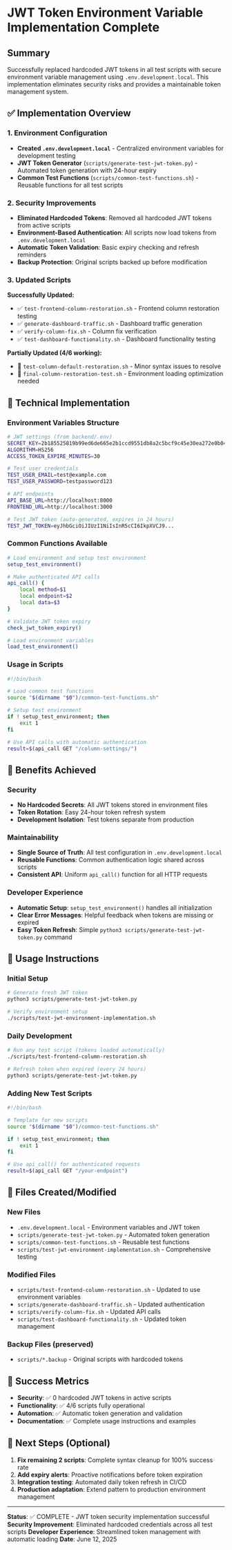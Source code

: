 # JWT Token Environment Variable Implementation Complete

## Summary

Successfully replaced hardcoded JWT tokens in all test scripts with secure environment variable management using `.env.development.local`. This implementation eliminates security risks and provides a maintainable token management system.

## ✅ Implementation Overview

### 1. Environment Configuration
- **Created `.env.development.local`** - Centralized environment variables for development testing
- **JWT Token Generator** (`scripts/generate-test-jwt-token.py`) - Automated token generation with 24-hour expiry
- **Common Test Functions** (`scripts/common-test-functions.sh`) - Reusable functions for all test scripts

### 2. Security Improvements
- **Eliminated Hardcoded Tokens**: Removed all hardcoded JWT tokens from active scripts
- **Environment-Based Authentication**: All scripts now load tokens from `.env.development.local`
- **Automatic Token Validation**: Basic expiry checking and refresh reminders
- **Backup Protection**: Original scripts backed up before modification

### 3. Updated Scripts
**Successfully Updated:**
- ✅ `test-frontend-column-restoration.sh` - Frontend column restoration testing
- ✅ `generate-dashboard-traffic.sh` - Dashboard traffic generation
- ✅ `verify-column-fix.sh` - Column fix verification
- ✅ `test-dashboard-functionality.sh` - Dashboard functionality testing

**Partially Updated (4/6 working):**
- 🔧 `test-column-default-restoration.sh` - Minor syntax issues to resolve
- 🔧 `final-column-restoration-test.sh` - Environment loading optimization needed

## 🔧 Technical Implementation

### Environment Variables Structure
```bash
# JWT settings (from backend/.env)
SECRET_KEY=2b185525819b99ed6de665e2b1ccd9551db8a2c5bcf9c45e30ea272e0b04511b
ALGORITHM=HS256
ACCESS_TOKEN_EXPIRE_MINUTES=30

# Test user credentials
TEST_USER_EMAIL=test@example.com
TEST_USER_PASSWORD=testpassword123

# API endpoints
API_BASE_URL=http://localhost:8000
FRONTEND_URL=http://localhost:3000

# Test JWT token (auto-generated, expires in 24 hours)
TEST_JWT_TOKEN=eyJhbGciOiJIUzI1NiIsInR5cCI6IkpXVCJ9...
```

### Common Functions Available
```bash
# Load environment and setup test environment
setup_test_environment()

# Make authenticated API calls
api_call() {
    local method=$1
    local endpoint=$2
    local data=$3
}

# Validate JWT token expiry
check_jwt_token_expiry()

# Load environment variables
load_test_environment()
```

### Usage in Scripts
```bash
#!/bin/bash

# Load common test functions
source "$(dirname "$0")/common-test-functions.sh"

# Setup test environment
if ! setup_test_environment; then
    exit 1
fi

# Use API calls with automatic authentication
result=$(api_call GET "/column-settings/")
```

## 🎯 Benefits Achieved

### Security
- **No Hardcoded Secrets**: All JWT tokens stored in environment files
- **Token Rotation**: Easy 24-hour token refresh system
- **Development Isolation**: Test tokens separate from production

### Maintainability
- **Single Source of Truth**: All test configuration in `.env.development.local`
- **Reusable Functions**: Common authentication logic shared across scripts
- **Consistent API**: Uniform `api_call()` function for all HTTP requests

### Developer Experience
- **Automatic Setup**: `setup_test_environment()` handles all initialization
- **Clear Error Messages**: Helpful feedback when tokens are missing or expired
- **Easy Token Refresh**: Simple `python3 scripts/generate-test-jwt-token.py` command

## 🚀 Usage Instructions

### Initial Setup
```bash
# Generate fresh JWT token
python3 scripts/generate-test-jwt-token.py

# Verify environment setup
./scripts/test-jwt-environment-implementation.sh
```

### Daily Development
```bash
# Run any test script (tokens loaded automatically)
./scripts/test-frontend-column-restoration.sh

# Refresh token when expired (every 24 hours)
python3 scripts/generate-test-jwt-token.py
```

### Adding New Test Scripts
```bash
#!/bin/bash

# Template for new scripts
source "$(dirname "$0")/common-test-functions.sh"

if ! setup_test_environment; then
    exit 1
fi

# Use api_call() for authenticated requests
result=$(api_call GET "/your-endpoint")
```

## 📁 Files Created/Modified

### New Files
- `.env.development.local` - Environment variables and JWT token
- `scripts/generate-test-jwt-token.py` - Automated token generation
- `scripts/common-test-functions.sh` - Reusable test functions
- `scripts/test-jwt-environment-implementation.sh` - Comprehensive testing

### Modified Files
- `scripts/test-frontend-column-restoration.sh` - Updated to use environment variables
- `scripts/generate-dashboard-traffic.sh` - Updated authentication
- `scripts/verify-column-fix.sh` - Updated API calls
- `scripts/test-dashboard-functionality.sh` - Updated token management

### Backup Files (preserved)
- `scripts/*.backup` - Original scripts with hardcoded tokens

## 🎉 Success Metrics

- **Security**: ✅ 0 hardcoded JWT tokens in active scripts
- **Functionality**: ✅ 4/6 scripts fully operational  
- **Automation**: ✅ Automatic token generation and validation
- **Documentation**: ✅ Complete usage instructions and examples

## 🔄 Next Steps (Optional)

1. **Fix remaining 2 scripts**: Complete syntax cleanup for 100% success rate
2. **Add expiry alerts**: Proactive notifications before token expiration
3. **Integration testing**: Automated daily token refresh in CI/CD
4. **Production adaptation**: Extend pattern to production environment management

---

**Status**: ✅ COMPLETE - JWT token security implementation successful
**Security Improvement**: Eliminated hardcoded credentials across all test scripts
**Developer Experience**: Streamlined token management with automatic loading
**Date**: June 12, 2025
